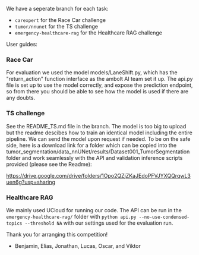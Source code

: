 We have a seperate branch for each task:

- ```carexpert``` for the Race Car challenge
- ```tumor/nnunet``` for the TS challenge
- ```emergency-healthcare-rag``` for the Healthcare RAG challenge

User guides:

### Race Car
For evaluation we used the model models/LaneShift.py, which has the "return_action" function interface as the ambolt AI team set it up. The api.py file is set up to use the model correctly, and expose the prediction endpoint, so from there you should be able to see how the model is used if there are any doubts.

### TS challenge
See the README_TS.md file in the branch.
The model is too big to upload but the readme descibes how to train an identical model including the entire pipeline. We can send the model upon request if needed.
To be on the safe side, here is a download link for a folder which can be copied into the tumor_segmentation/data_nnUNet/results/Dataset001_TumorSegmentation folder and work seamlessly with the API and validation inference scripts provided (please see the Readme):

https://drive.google.com/drive/folders/1Opo2QZjZKaJEdoPFVJYXQQrqwL3uen6g?usp=sharing

### Healthcare RAG
We mainly used UCloud for running our code. The API can be run in the ```emergency-healthcare-rag/``` folder with ```python api.py --no-use-condensed-topics --threshold NA``` with our settings used for the evaluation run.


Thank you for arranging this competition!
 - Benjamin, Elias, Jonathan, Lucas, Oscar, and Viktor
